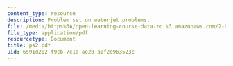 ```yaml
---
content_type: resource
description: Problem set on waterjet problems.
file: /media/https%3A/open-learning-course-data-rc.s3.amazonaws.com/2-611-marine-power-and-propulsion-fall-2006/6591d202f9cb7c1aae20a0f2e963523c_ps2.pdf
file_type: application/pdf
resourcetype: Document
title: ps2.pdf
uid: 6591d202-f9cb-7c1a-ae20-a0f2e963523c
---
```

